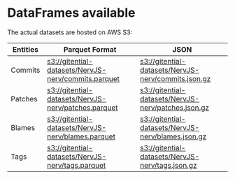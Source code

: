 # DataFrames available

The actual datasets are hosted on AWS S3:

Entities|Parquet Format|JSON
---|---|---
Commits|[s3://gitential-datasets/NervJS-nerv/commits.parquet](https://s3.amazonaws.com/gitential-datasets/NervJS-nerv/commits.parquet)|[s3://gitential-datasets/NervJS-nerv/commits.json.gz](https://s3.amazonaws.com/gitential-datasets/NervJS-nerv/commits.json.gz)
Patches|[s3://gitential-datasets/NervJS-nerv/patches.parquet](https://s3.amazonaws.com/gitential-datasets/NervJS-nerv/patches.parquet)|[s3://gitential-datasets/NervJS-nerv/patches.json.gz](https://s3.amazonaws.com/gitential-datasets/NervJS-nerv/patches.json.gz)
Blames|[s3://gitential-datasets/NervJS-nerv/blames.parquet](https://s3.amazonaws.com/gitential-datasets/NervJS-nerv/blames.parquet)|[s3://gitential-datasets/NervJS-nerv/blames.json.gz](https://s3.amazonaws.com/gitential-datasets/NervJS-nerv/blames.json.gz)
Tags|[s3://gitential-datasets/NervJS-nerv/tags.parquet](https://s3.amazonaws.com/gitential-datasets/NervJS-nerv/tags.parquet)|[s3://gitential-datasets/NervJS-nerv/tags.json.gz](https://s3.amazonaws.com/gitential-datasets/NervJS-nerv/tags.json.gz)
